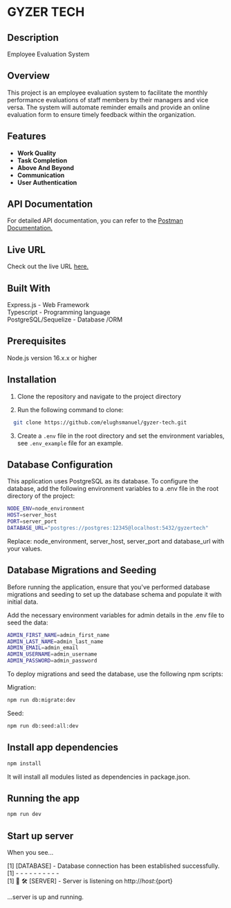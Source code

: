# GYZER TECH

## Description

Employee Evaluation System

## Overview

This project is an employee evaluation system to facilitate the monthly performance evaluations of staff members by their managers and vice versa. The system will automate reminder emails and provide an online evaluation form to ensure timely feedback within the organization.

## Features

- **Work Quality**
- **Task Completion**
- **Above And Beyond**
- **Communication**
- **User Authentication**

## API Documentation

For detailed API documentation, you can refer to the [Postman Documentation.](https://documenter.getpostman.com/view/27688954/2sA3Bt193v)

## Live URL

Check out the live URL [here.](https://gyzer-tech.onrender.com/api/v1)

## Built With

Express.js - Web Framework  
Typescript - Programming language  
PostgreSQL/Sequelize - Database /ORM 

## Prerequisites

Node.js version 16.x.x or higher

## Installation

1. Clone the repository and navigate to the project directory

2. Run the following command to clone:

```bash
  git clone https://github.com/elughsmanuel/gyzer-tech.git

```

3. Create a `.env` file in the root directory and set the environment variables, see `.env_example` file for an example.

## Database Configuration

This application uses PostgreSQL as its database. To configure the database, add the following environment variables to a .env file in the root directory of the project:

```bash
NODE_ENV=node_environment
HOST=server_host
PORT=server_port
DATABASE_URL="postgres://postgres:12345@localhost:5432/gyzertech"
```

Replace: node_environment, server_host, server_port and database_url with your values.

## Database Migrations and Seeding

Before running the application, ensure that you've performed database migrations and seeding to set up the database schema and populate it with initial data.

Add the necessary environment variables for admin details in the .env file to seed the data:

```bash
ADMIN_FIRST_NAME=admin_first_name
ADMIN_LAST_NAME=admin_last_name
ADMIN_EMAIL=admin_email
ADMIN_USERNAME=admin_username
ADMIN_PASSWORD=admin_password
```

To deploy migrations and seed the database, use the following npm scripts:

Migration:

```bash
npm run db:migrate:dev
```

Seed:

```bash
npm run db:seed:all:dev
```

## Install app dependencies

```bash
npm install
```

It will install all modules listed as dependencies in package.json.

## Running the app

```bash
npm run dev
```

## Start up server

When you see...

[1] [DATABASE] - Database connection has been established successfully.  
[1] - - - - - - - - - -  
[1] 🌟 🛠️  [SERVER] - Server is listening on http://${host}:${port}  

...server is up and running.
